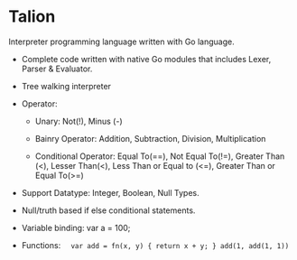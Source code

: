 # Talion

Interpreter programming language written with Go language.

- Complete code written with native Go modules that includes Lexer, Parser & Evaluator.
- Tree walking interpreter
- Operator:
    - Unary: Not(!), Minus (-)

    - Bainry Operator: Addition, Subtraction, Division, Multiplication

    - Conditional Operator: Equal To(==), Not Equal To(!=), Greater Than (<), Lesser Than(<), Less Than or Equal to (<=), Greater Than or Equal To(>=)

- Support Datatype: Integer, Boolean, Null Types.
- Null/truth based if else conditional statements.
- Variable binding: var a = 100;
- Functions: 
`   var add = fn(x, y) { return x + y; }
    add(1, add(1, 1))
`